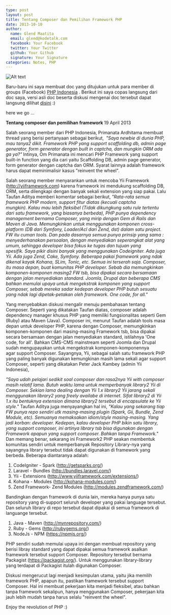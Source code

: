 ```yaml
---
type: post
layout: post
title: Tentang Composer dan Pemilihan Framework PHP
date: 2013-10-10
author:
  name: Glend Maatita
  email: glend@kodetalk.com
  facebook: Your Facebook
  twitter: Your Twitter
  github: Your Github
  signature: Your Signature
categories: Notes, PHP
---
```


![Alt text](/images/composer.png)

Baru-baru ini saya membuat doc yang ditujukan untuk para member di groups (Facebook) <a href="http://www.facebook.com/groups/35688476100">PHP Indonesia</a> . Berikut ini saya copas langsung dari doc saya, versi asli doc beserta diskusi mengenai doc tersebut dapat langsung dilihat <a href="http://www.facebook.com/groups/35688476100/doc/10151630160556101/">disini</a> :)

here we go ...

<b>Tentang composer dan pemilihan framework</b><b>
</b>19 April 2013<b>

</b>Salah seorang member dari PHP Indonesia, Primanata Ardhitama membuat thread yang berisi pertanyaan sebagai berikut, <b>
</b><i>"Saya newbie di dunia PHP, mau tanya2 dikit.</i> <i>Framework PHP yang support scaffolding db, admin page generator, form generator dengan built in captcha, dan mungkin ORM ada ga ya?"</i><b>
</b>
Intinya, Om Primanata ini mencari PHP Framework yang support built-in function yang dia cari yaitu Scaffolding DB, admin page generator, form generator dengan captcha dan ORM. Syarat lainnya adalah framework harus dapat meminimalisir kasus "reinvent the wheel".
<b>

</b>Salah seorang member menyarankan untuk mencoba Yii Framework (<a href="http://www.facebook.com/l.php?u=http%3A%2F%2Fyiiframework.com&amp;h=WAQH9Qa1L&amp;s=1" target="_blank" rel="nofollow">http://yiiframework.com</a>) karena framework ini mendukung scaffolding DB, ORM, serta dilengkapi dengan banyak sekali extension yang siap pakai.<b> </b>Lalu Taufan Aditya memberi komentar sebagai berikut,<b>
</b><i>"Rata-rata semua framework PHP modern, support fitur diatas (kecuali captcha mungkin). Kalau mau lebih fleksibel (Tidak dikungkung satu rule tertentu dari satu framework, yang biasanya berbeda), PHP punya dependency management bernama Composer, yang mirip dengan Gem di Rails dan Maven di Java. Memungkinkan untuk menggunakan komponen cross-platform (DB dari Symfony, Loader/Acl dari Zend, dst) dalam satu project.</i> <i>FW itu cuman tools. Dan pada dasarnya semua punya prinsip yang sama : menyederhanakan persoalan, dengan menyediakan seperangkat alat yang umum, sehingga developer bisa fokus ke tugas dan tujuan yang spesifik. Saya pikir disini banyak yang menggunakan Codeigniter. Ada juga Yii. Ada juga Zend, Cake, Symfony. Beberapa pakai framework yang ndak dikenal kayak Kohana, SLim, Tonic, etc. Semua ini terserah saja. Composer, itu masa depan, buat komunitas PHP developer. Sebab dia memungkinkan komponen-komponen masing2 FW tsb, bisa dipakai secara bersamaan dengan jalan menyediakan standard. Joomla, Drupal dan beberapa CMS bahkan memulai upaya untuk mengekstrak komponen yang support Composer, sebab mereka sadar kedepan developer PHP butuh sesuatu yang ndak lagi dipetak-petakan oleh framework. One code, for all."</i><b>
</b>

Yang menyebabkan diskusi mengalir menuju pembahasan tentang Composer. Seperti yang dikatakan Taufan diatas, composer adalah dependency manager khusus PHP yang memiliki fungsionalitas seperti Gem (Ruby) atau Maven (Java). Composer ini, menurut Taufan adalah tools masa depan untuk developer PHP, karena dengan Composer, memungkinkan komponen-komponen dari masing-masing Framework tsb, bisa dipakai secara bersamaan dengan jalan menyediakan standard, istilahnya 'One code, for all'. Bahkan CMS-CMS mainstream seperti Joomla dan Drupal sudah mengupayakan untuk mengekstrak komponen-komponennya agar support Composer.
<b>
</b>Sayangnya, Yii, sebagai salah satu framework PHP yang paling banyak digunakan kemungkinan masih lama sekali agar support Composer, seperti yang dikatakan Peter Jack Kambey (admin Yii Indonesia),

<em>"Saya udah pelajari sedikit soal composer dan rasa2nya Yii with composer masih relatif lama. Butuh waktu lama untuk memperbanyak library2 Yii di Composer. Sekian lama dealing dengan Yii 1.x library2 Yii jarang sekali menggunakan library2 yang freely availabe di internet. Sifat library2 di Yii 1.x itu bentuknya extension dimana library2 tersebut di encapsulate ke Yii style."</em>
<b>
</b>Taufan Aditya juga menyayangkan hal ini, <em>"Kalau yang sekarang tiap FW punya repo sendiri utk masing-masing plugin (Spark, Gii, Bundle, Zend Module, etc). Semuanya memaksakan idiom/style masing-masing. Yang jadi korban: developer. Kedepan, kalau developer PHP bikin satu library, yang support composer, ini artinya library tsb bisa digunakan dengan Framework apapun yang support composer. Bahkan tanpa Framework."</em>
<b>
</b>Dan memang benar, sekarang ini Framework2 PHP seakan membentuk komunitas sendiri untuk memperbanyak Repository Library-nya yang sayangnya library tersebut tidak dapat digunakan di framework yang berbeda. Beberapa diantaranya adalah:
<ol>
	<li>CodeIgniter - Spark (<a href="http://www.facebook.com/l.php?u=http%3A%2F%2Fgetsparks.org%2F&amp;h=6AQFr7BjD&amp;s=1" target="_blank" rel="nofollow">http://getsparks.org/</a>)</li>
	<li>Laravel - Bundles (<a href="http://www.facebook.com/l.php?u=http%3A%2F%2Fbundles.laravel.com%2F&amp;h=NAQGfpVbm&amp;s=1" target="_blank" rel="nofollow">http://bundles.laravel.com/</a>)</li>
	<li>Yii - Extensions (<a href="http://www.facebook.com/l.php?u=http%3A%2F%2Fwww.yiiframework.com%2Fextensions%2F&amp;h=cAQHMwwxA&amp;s=1" target="_blank" rel="nofollow">http://www.yiiframework.com/extensions/</a>)</li>
	<li>Kohana - Modules (<a href="http://www.facebook.com/l.php?u=http%3A%2F%2Fkohana-modules.com%2F&amp;h=EAQFbgSNq&amp;s=1" target="_blank" rel="nofollow">http://kohana-modules.com/</a>)</li>
	<li>Zend Framework- Zend Modules (<a href="http://www.facebook.com/l.php?u=http%3A%2F%2Fmodules.zendframework.com%2F&amp;h=NAQGfpVbm&amp;s=1" target="_blank" rel="nofollow">http://modules.zendframework.com/</a>)</li>
</ol>
Bandingkan dengan framework di dunia lain, mereka hanya punya satu repository yang di-support seluruh developer yang pakai language tersebut. Dan seluruh library di repo tersebut dapat dipakai di semua framework di languange tersebut.
<ol>
	<li>Java - Maven (<a href="http://www.facebook.com/l.php?u=http%3A%2F%2Fmvnrepository.com%2F&amp;h=8AQHmk52U&amp;s=1" target="_blank" rel="nofollow">http://mvnrepository.com/</a>)</li>
	<li>Ruby - Gems (<a href="http://www.facebook.com/l.php?u=http%3A%2F%2Frubygems.org%2F&amp;h=BAQHwP4m0&amp;s=1" target="_blank" rel="nofollow">http://rubygems.org/</a>)</li>
	<li>NodeJs - NPM (<a href="http://www.facebook.com/l.php?u=https%3A%2F%2Fnpmjs.org%2F&amp;h=vAQE5JD05&amp;s=1" target="_blank" rel="nofollow">https://npmjs.org/</a>)</li>
</ol>
<b>
</b>PHP sendiri sudah memulai upaya ini dengan membuat repository yang berisi libray standard yang dapat dipakai semua framework asalkan framework tersebut support Composer. Repository tersebut bernama Packagist (<a href="http://www.facebook.com/l.php?u=https%3A%2F%2Fpackagist.org%2F&amp;h=AAQH5GtcH&amp;s=1" target="_blank" rel="nofollow">https://packagist.org/</a>). Untuk menggunakan library-library yang terdapat di Packagist itulah digunakan Composer.

Diskusi mengerucut lagi menjadi kesimpulan utama, yaitu jika memilih framework PHP, apapun itu, pastikan framework tersebut support Composer. Hal ini membuat pekerjaan kita menjadi fleksibel, atau bahkan tanpa framework sekalipun, hanya menggunakan Composer, pekerjaan kita jauh lebih mudah tanpa harus selalu "reinvent the wheel".

Enjoy the revolution of PHP :)